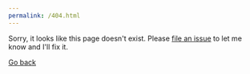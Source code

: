 ```yaml
---
permalink: /404.html
---
```


Sorry, it looks like this page doesn't exist. Please <a href=https://streats.github.io/issues>file an issue</a> to let me know and I'll fix it. 

<a href="javascript:history.back()">Go back</a>
